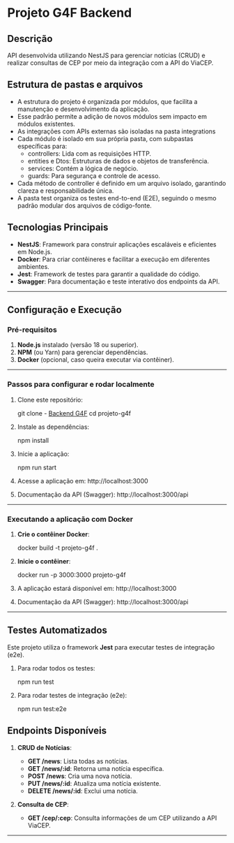 # Projeto G4F Backend

## Descrição
API desenvolvida utilizando NestJS para gerenciar notícias (CRUD) e realizar consultas de CEP por meio da integração com a API do ViaCEP.


## Estrutura de pastas e arquivos

   - A estrutura do projeto é organizada por módulos, que facilita a manutenção e desenvolvimento da aplicação.
   - Esse padrão permite a adição de novos módulos sem impacto em módulos existentes.
   - As integrações com APIs externas são isoladas na pasta integrations
   - Cada módulo é isolado em sua própria pasta, com subpastas específicas para:
      - controllers: Lida com as requisições HTTP.
      - entities e Dtos: Estruturas de dados e objetos de transferência.
      - services: Contém a lógica de negócio.
      - guards: Para segurança e controle de acesso.
   - Cada método de controller é definido em um arquivo isolado, garantindo clareza e responsabilidade única.
   - A pasta test organiza os testes end-to-end (E2E), seguindo o mesmo padrão modular dos arquivos de código-fonte.


## Tecnologias Principais
- **NestJS**: Framework para construir aplicações escaláveis e eficientes em Node.js.
- **Docker**: Para criar contêineres e facilitar a execução em diferentes ambientes.
- **Jest**: Framework de testes para garantir a qualidade do código.
- **Swagger**: Para documentação e teste interativo dos endpoints da API.

---

## Configuração e Execução

### Pré-requisitos
1. **Node.js** instalado (versão 18 ou superior).
2. **NPM** (ou Yarn) para gerenciar dependências.
3. **Docker** (opcional, caso queira executar via contêiner).

---

### Passos para configurar e rodar localmente

1. Clone este repositório:

   git clone - [Backend G4F](https://github.com/fguilherme12/backend-g4f)
   cd projeto-g4f

2. Instale as dependências:

   npm install

3. Inicie a aplicação:

   npm run start

4. Acesse a aplicação em:
   http://localhost:3000

5. Documentação da API (Swagger):
   http://localhost:3000/api

---

### Executando a aplicação com Docker

1. **Crie o contêiner Docker**:

   docker build -t projeto-g4f .

2. **Inicie o contêiner**:

   docker run -p 3000:3000 projeto-g4f

3. A aplicação estará disponível em:
   http://localhost:3000

4. Documentação da API (Swagger):
   http://localhost:3000/api

---

## Testes Automatizados

Este projeto utiliza o framework **Jest** para executar testes de integração (e2e).

1. Para rodar todos os testes:

   npm run test

2. Para rodar testes de integração (e2e):

   npm run test:e2e


## Endpoints Disponíveis

1. **CRUD de Notícias**:
   - **GET /news**: Lista todas as notícias.
   - **GET /news/:id**: Retorna uma notícia específica.
   - **POST /news**: Cria uma nova notícia.
   - **PUT /news/:id**: Atualiza uma notícia existente.
   - **DELETE /news/:id**: Exclui uma notícia.

2. **Consulta de CEP**:
   - **GET /cep/:cep**: Consulta informações de um CEP utilizando a API ViaCEP.

---
